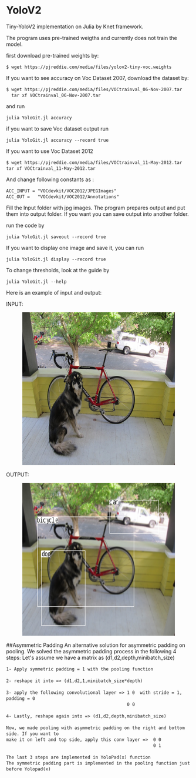 # YoloV2
Tiny-YoloV2 implementation on Julia by Knet framework.

The program uses pre-trained weigths and currently does not train the model.

first download pre-trained weights by:
```
$ wget https://pjreddie.com/media/files/yolov2-tiny-voc.weights
```
If you want to see accuracy on Voc Dataset 2007, download the dataset by:
```
$ wget https://pjreddie.com/media/files/VOCtrainval_06-Nov-2007.tar
  tar xf VOCtrainval_06-Nov-2007.tar
```
and run
```
julia YoloGit.jl accuracy 
```
if you want to save Voc dataset output
run
```
julia YoloGit.jl accuracy --record true
```
If you want to use Voc Dataset 2012
```
$ wget https://pjreddie.com/media/files/VOCtrainval_11-May-2012.tar
tar xf VOCtrainval_11-May-2012.tar
```
And change following constants as :
```
ACC_INPUT = "VOCdevkit/VOC2012/JPEGImages"
ACC_OUT =   "VOCdevkit/VOC2012/Annotations"
```

Fill the Input folder with jpg images. The program prepares output and put them into output folder. If you want you can save output into another folder.

run the code by
```
julia YoloGit.jl saveout --record true
```
If you want to display one image and save it, you can run
```
julia YoloGit.jl display --record true
```
To change thresholds, look at the guide by
```
julia YoloGit.jl --help
```
Here is an example of input and output:

INPUT:
<p align="center">
  <img src="dog.jpg" width="416" height="416">
</p> 

OUTPUT:
<p align="center">
  <img src="dogout.png" width="416" height="416">
</p> 

##Asymmetric Padding
An alternative solution for asymmetric padding on pooling.
We solved the asymmetric padding process in the following 4 steps:
Let's assume we have a matrix as (d1,d2,depth,minibatch_size)

```
1- Apply symmetric padding = 1 with the pooling function

2- reshape it into => (d1,d2,1,minibatch_size*depth)

3- apply the following convolutional layer => 1 0  with stride = 1, padding = 0
                                              0 0
                                              
4- Lastly, reshape again into => (d1,d2,depth,minibatch_size)

Now, we made pooling with asymmetric padding on the right and bottom side. If you want to 
make it on left and top side, apply this conv layer =>  0 0 
                                                        0 1

The last 3 steps are implemented in YoloPad(x) function
The symmetric padding part is implemented in the pooling function just before Yolopad(x) 
```
